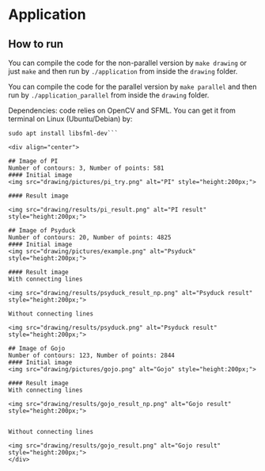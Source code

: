 # Application
## How to run
You can compile the code for the non-parallel version by ```make drawing``` or just ```make``` and then run by ```./application``` from inside the ```drawing``` folder.

You can compile the code for the parallel version by ```make parallel``` and then run by ```./application_parallel``` from inside the ```drawing``` folder.

Dependencies: code relies on OpenCV and SFML. You can get it from terminal on Linux (Ubuntu/Debian) by:

```sudo apt install libopencv-dev
sudo apt install libsfml-dev```

<div align="center">
  
## Image of PI
Number of contours: 3, Number of points: 581
#### Initial image
<img src="drawing/pictures/pi_try.png" alt="PI" style="height:200px;">

#### Result image

<img src="drawing/results/pi_result.png" alt="PI result" style="height:200px;">

## Image of Psyduck
Number of contours: 20, Number of points: 4825
#### Initial image
<img src="drawing/pictures/example.png" alt="Psyduck" style="height:200px;">

#### Result image
With connecting lines

<img src="drawing/results/psyduck_result_np.png" alt="Psyduck result" style="height:200px;">

Without connecting lines

<img src="drawing/results/psyduck.png" alt="Psyduck result" style="height:200px;">

## Image of Gojo
Number of contours: 123, Number of points: 2844
#### Initial image
<img src="drawing/pictures/gojo.png" alt="Gojo" style="height:200px;">

#### Result image
With connecting lines

<img src="drawing/results/gojo_result_np.png" alt="Gojo result" style="height:200px;">


Without connecting lines

<img src="drawing/results/gojo_result.png" alt="Gojo result" style="height:200px;">
</div>
